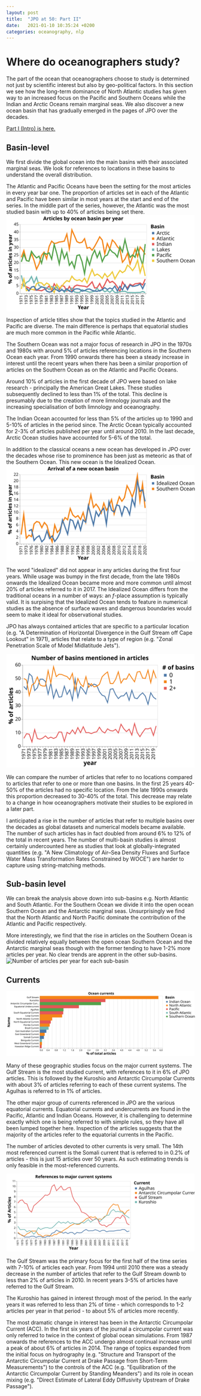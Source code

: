 ```yaml
---
layout: post
title:  "JPO at 50: Part II"
date:   2021-01-10 10:35:24 +0200
categories: oceanography, nlp
---
```


# Where do oceanographers study?

The part of the ocean that oceanographers choose to study is determined not just by scientific interest but also by geo-political
factors. In this section we see how the long-term dominance of North Atlantic studies has given way to an increased focus on the Pacific and Southern Oceans while the Indian and Arctic Oceans remain marginal seas. We also discover a new ocean basin that has gradually emerged in the pages of JPO over the decades.

[Part I (Intro) is here.](https://braaannigan.github.io/oceanography,/nlp/2021/01/01/jpo-overall.html)

## Basin-level

We first divide the global ocean into the main basins with their associated marginal seas. We look for references to locations in these basins to understand the overall distribution.

The Atlantic and Pacific Oceans have been the setting for the most articles in every year bar one. The proportion of articles
set in each of the Atlantic and Pacific have been similar in most years at the start and end of the series. In the middle part of the series, however, the Atlantic was the most studied basin with up to 40% of articles being set there.
  <img align="center" src="/img/basins.svg" />

Inspection of article titles show that the topics studied in the Atlantic and Pacific are diverse. The main difference is perhaps that equatorial studies are much more common in the Pacific while Atlantic.

<!-- ![Number of articles per year for each basin](/img/basins.svg) -->

The Southern Ocean was not a major focus of research in JPO in the 1970s and 1980s with around 5% of articles referencing 
locations in the Southern Ocean each year. From 1990 onwards there has been a steady increase in interest until the recent years
when there has been a similar proportion of articles on the Southern Ocean as on the Atlantic and Pacific Oceans.

Around 10% of articles in the first decade of JPO were based on lake research - principally the American Great Lakes. These studies
subsequently declined to less than 1% of the total. This decline is presumably due to the creation of more limnology journals
and the increasing specialisation of both limnology and oceanography.

The Indian Ocean accounted for less than 5% of the articles up to 1990 and 5-10% of articles in the period since. The Arctic Ocean typically accounted for 2-3% of articles published per year until around 2010. In the last decade, Arctic Ocean studies have
accounted for 5-6% of the total.

In addition to the classical oceans a new ocean  has developed in JPO over the decades whose rise to prominence has been just as meteoric as that of the Southern Ocean. This new ocean is the Idealized Ocean.
  <img align="center" src="/img/idealized.svg" />

The word "idealized" did not appear in any articles during the first four years. While usage was bumpy in the first decade, from the late 1980s onwards the Idealized Ocean became more and more common until almost 20% of articles referred to it in 2017. The Idealized Ocean differs from the traditional oceans in a number of ways: an *f*-place assumption is typically valid. It is surpising that the Idealized Ocean tends to feature in numerical studies as the absence of surface waves and dangerous boundaries would seem to make it ideal for observational studies.

JPO has always contained articles that are specific to a particular location (e.g. "A Determination of Horizontal Divergence in the Gulf Stream off Cape Lookout" in 1971), articles that relate to a type of region (e.g. "Zonal Penetration Scale of Model Midlatitude Jets"). 

![Number of articles per year](/img/nbasins.svg)

We can compare the number of articles that refer to no locations compared to articles that refer to one or more than one
basins. In the first 25 years 40-50% of the articles had no specific location. From the late 1990s onwards this proportion
decreased to 30-40% of the total. This decrease may relate to a change in how oceanographers motivate their studies to be explored
in a later part.

I anticipated a rise in the number of articles that refer to multiple basins over the decades as global datasets and numerical models became available. The number of such articles has in fact doubled from around 6% to 12% of the total in recent years. The number of multi-basin studies is almost certainly undercounted here as studies that look at globally-integrated quantities (e.g. "A New Climatology of Air–Sea Density Fluxes and Surface Water Mass Transformation Rates Constrained by WOCE")
are harder to capture using string-matching methods.

## Sub-basin level

We can break the analysis above down into sub-basins e.g. North Atlantic and South Atlantic. For the Southern Ocean we divide it into the open ocean Southern Ocean and the Antarctic marginal seas. Unsurprisingly we find that the North Atlantic and North Pacific dominate the contribution of the Atlantic and Pacific respectively.

More interestingly, we find that the rise in articles on the Southern Ocean is divided relatively equally between the open ocean
Southern Ocean and the Antarctic marginal seas though with the former tending to have 1-2% more articles per year. No clear trends
are apprent in the other sub-basins.
![Number of articles per year for each sub-basin](/img/subbasins.svg)


## Currents
![Number of articles per current](/img/currentsTotal.svg)

Many of these geographic studies focus on the major current systems. The Gulf Stream is the most studied current, with references to it in 6% of JPO articles. This is followed by the Kuroshio and Antarctic Circumpolar Currents with about 3% of articles
referring to each of these current systems. The Agulhas is referred to in 1% of articles.

The other major group of currents referenced in JPO are the various equatorial currents. Equatorial currents and undercurrents are found in the Pacific, Atlantic and Indian Oceans. However, it is challengiing to determine exactly which one is being referred to with simple rules, so they have all been lumped together here. Inspection of the articles suggests that the majority of the articles refer to the equatorial currents in the Pacific.

The number of articles devoted to other currents is very small. The 14th most referenced current is the Somali 
current that is referred to in 0.2% of articles - this is just 15 articles over 50 years. As such estimating trends is 
only feasible in the most-referenced currents.

![Number of articles per year](/img/currentTrends.svg)

The Gulf Stream was the primary focus for the first half of the time series with 7-10% of articles each year. From 1994 until 2010
there was a steady decrease in the number of articles that refer to the Gulf Stream downb to less than 2% of articles in 2010. In recent years 3-5% of articles have referred to the Gulf Stream. 

The Kuroshio has gained in interest through most of the period. In the early years it was referred to less than 2% of time - which 
corresponds to 1-2 articles per year in that period - to about 5% of articles more recently. 

The most dramatic change in interest has been in the Antarctic Circumpolar Current (ACC). In the first six years of the journal a circumpolar current was only referred to twice in the context of global ocean simulations. From 1987 onwards the references to the
ACC undergo almost continual increase until a peak of about 6% of articles in 2014.  The range of topics expanded from the initial focus on hydrography (e.g. "Structure and Transport of the Antarctic Circumpolar Current at Drake Passage from Short-Term Measurements") to the controls of the ACC (e.g. "Equilibration of the Antarctic Circumpolar Current by Standing Meanders") and its
role in ocean mixing (e.g. "Direct Estimate of Lateral Eddy Diffusivity Upstream of Drake Passage").
